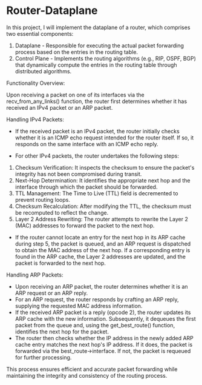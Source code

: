# Router-Dataplane

In this project, I will implement the dataplane of a router, which comprises two essential components:

1. Dataplane - Responsible for executing the actual packet forwarding process based on the entries in the routing table.
2. Control Plane - Implements the routing algorithms (e.g., RIP, OSPF, BGP) that dynamically compute
                   the entries in the routing table through distributed algorithms.

Functionality Overview:

Upon receiving a packet on one of its interfaces via the recv_from_any_links() function, the router first determines
whether it has received an IPv4 packet or an ARP packet.

Handling IPv4 Packets:

 - If the received packet is an IPv4 packet, the router initially checks whether it is an ICMP echo request intended
   for the router itself. If so, it responds on the same interface with an ICMP echo reply.

 - For other IPv4 packets, the router undertakes the following steps:

1. Checksum Verification: It inspects the checksum to ensure the packet's integrity has not been compromised during transit.
2. Next-Hop Determination: It identifies the appropriate next hop and the interface through which the packet should be forwarded.
3. TTL Management: The Time to Live (TTL) field is decremented to prevent routing loops.
4. Checksum Recalculation: After modifying the TTL, the checksum must be recomputed to reflect the change.
5. Layer 2 Address Rewriting: The router attempts to rewrite the Layer 2 (MAC) addresses to forward the packet to the next hop.

 - If the router cannot locate an entry for the next hop in its ARP cache during step 5, the packet is queued, and an ARP request
   is dispatched to obtain the MAC address of the next hop. If a corresponding entry is found in the ARP cache, the Layer 2 addresses
   are updated, and the packet is forwarded to the next hop.

Handling ARP Packets:

 - Upon receiving an ARP packet, the router determines whether it is an ARP request or an ARP reply.
 - For an ARP request, the router responds by crafting an ARP reply, supplying the requested MAC address information.
 - If the received ARP packet is a reply (opcode 2), the router updates its ARP cache with the new information.
   Subsequently, it dequeues the first packet from the queue and, using the get_best_route() function, identifies
   the next hop for the packet.
 - The router then checks whether the IP address in the newly added ARP cache entry matches the next hop's IP address. If it does,
   the packet is forwarded via the best_route->interface. If not, the packet is requeued for further processing.

This process ensures efficient and accurate packet forwarding while maintaining the integrity and consistency of the routing process.